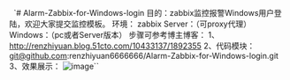 
   
`# Alarm-Zabbix-for-Windows-login
目的：zabbix监控报警Windows用户登陆，欢迎大家提交监控模板。
环境：
zabbix Server：（可proxy代理）
Windows：（pc或者Server版本）
步骤可参考博主博客：
1、http://renzhiyuan.blog.51cto.com/10433137/1892355
2、代码模块：
git@github.com:renzhiyuan6666666/Alarm-Zabbix-for-Windows-login.git
3、效果展示：
![image](https://s4.51cto.com/wyfs02/M01/92/59/wKiom1j-wzrxNikIAAC1_oVSFrg715.png)``
